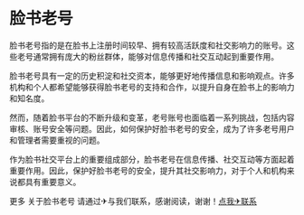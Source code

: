 # 脸书老号

脸书老号指的是在脸书上注册时间较早、拥有较高活跃度和社交影响力的账号。这些老号通常拥有庞大的粉丝群体，能够对信息传播和社交互动起到重要作用。

脸书老号具有一定的历史积淀和社交资本，能够更好地传播信息和影响观点。许多机构和个人都希望能够获得脸书老号的支持和合作，以提升自身在脸书上的影响力和知名度。

然而，随着脸书平台的不断升级和变革，老号账号也面临着一系列挑战，包括内容审核、账号安全等问题。因此，如何保护好脸书老号的安全，成为了许多老号用户和管理者需要重视的问题。

作为脸书社交平台上的重要组成部分，脸书老号在信息传播、社交互动等方面起着重要作用。因此，保护好脸书老号的安全，提升其社交影响力，对于个人和机构来说都具有重要意义。

更多 关于脸书老号 请通过✈与我们联系，感谢阅读，谢谢！[点我✈联系](https://c.k02.cc)